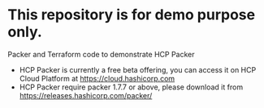 # This repository is for demo purpose only.

Packer and Terraform code to demonstrate HCP Packer

- HCP Packer is currently a free beta offering, you can access it on HCP Cloud Platform at https://cloud.hashicorp.com
- HCP Packer require packer 1.7.7 or above, please download it from https://releases.hashicorp.com/packer/

